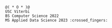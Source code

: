     @( * O * )@
    USC Viterbi
    BS Computer Science 2022
    MS Applied Data Science 2023 :crossed_fingers: